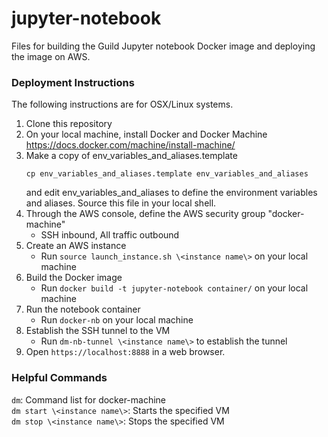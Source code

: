 # jupyter-notebook
Files for building the Guild Jupyter notebook Docker image and deploying the image on AWS. 

### Deployment Instructions
The following instructions are for OSX/Linux systems.  

1. Clone this repository  
2. On your local machine, install Docker and Docker Machine https://docs.docker.com/machine/install-machine/  
3. Make a copy of env_variables_and_aliases.template  
   ```
   cp env_variables_and_aliases.template env_variables_and_aliases
   ```
   and edit env_variables_and_aliases to define the environment variables and aliases. Source this file in your local shell.  
4. Through the AWS console, define the AWS security group "docker-machine"  
   * SSH inbound, All traffic outbound
5. Create an AWS instance
   * Run ```source launch_instance.sh \<instance name\>``` on your local machine
6. Build the Docker image
   * Run ```docker build -t jupyter-notebook container/``` on your local machine
7. Run the notebook container  
   * Run ```docker-nb``` on your local machine
8. Establish the SSH tunnel to the VM  
   * Run ```dm-nb-tunnel \<instance name\>``` to establish the tunnel
9. Open ```https://localhost:8888``` in a web browser.

### Helpful Commands  
```dm```:                         Command list for docker-machine  
```dm start \<instance name\>```: Starts the specified VM  
```dm stop \<instance name\>```:  Stops the specified VM  
